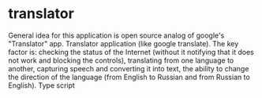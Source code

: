 # translator
General idea for this application is open source analog of google's "Translator" app.
Translator application (like google translate). The key factor is: checking the status of the Internet (without it notifying that it does not work and blocking the controls), translating from one language to another, capturing speech and converting it into text, the ability to change the direction of the language (from English to Russian and from Russian to English). Type script
